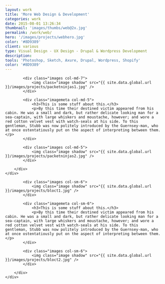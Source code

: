 ```yaml
---
layout: work
title: 'More Web Design & Development'
categories: work
date: 2015-08-01 13:26:34
thumbnail: 'images/thumbs/web@2x.jpg'
permalink: /work/web/
hero: '/images/projects/webhero.jpg'
color: '#8D9389'
client: various
type: Visual Design - UX Design - Drupal & Wordpress Development
description:
tools: 'Photoshop, Sketch, Axure, Drupal, Wordpress, Shopify'
color: '#8D9389'
---
```


<section class="projectsection dark">
    <div class="container">
        <div class="row">
  
            <div class="images col-md-7">
                <img class="image shadow" src="{{ site.data.global.url }}/images/projects/packetninjas1.jpg" />
            </div>

            <div class="imagemeta col-md-5">
                <h3>This is some stuff about this.</h3>
                <p>By this time their destined victim appeared from his cabin. He was a small and dark, but rather delicate looking man for a sea-captain, with large whiskers and moustache, however; and wore a red cotton velvet vest with watch-seals at his side. To this gentleman, Stubb was now politely introduced by the Guernsey-man, who at once ostentatiously put on the aspect of interpreting between them.</p>
            </div>

            <div class="images col-md-5">
                <img class="image shadow" src="{{ site.data.global.url }}/images/projects/packetninjas2.jpg" />
            </div>

        </div>   
    </div>
</section>

<section class="projectsection">
    <div class="container">
        <div class="row">
  
            <div class="images col-sm-6">
                <img class="image shadow" src="{{ site.data.global.url }}/images/projects/bloct1.jpg" />
            </div>

            <div class="imagemeta col-sm-6">
                <h3>This is some stuff about this.</h3>
                <p>By this time their destined victim appeared from his cabin. He was a small and dark, but rather delicate looking man for a sea-captain, with large whiskers and moustache, however; and wore a red cotton velvet vest with watch-seals at his side. To this gentleman, Stubb was now politely introduced by the Guernsey-man, who at once ostentatiously put on the aspect of interpreting between them.</p>
            </div>
            
            <div class="images col-sm-6">
                <img class="image shadow" src="{{ site.data.global.url }}/images/projects/bloct2.jpg" />
            </div>

        </div>   
    </div>
</section>


